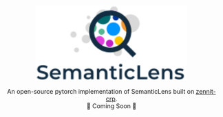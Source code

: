 <div align="center">
  <img src="static/images/logo-with-name_big.svg" width="350"/>
  <p>An open-source pytorch implementation of SemanticLens built on <a href="https://github.com/rachtibat/zennit-crp">zennit-crp</a>.
  <br>
  🚧 Coming Soon 🚧
  </p>
</div>

